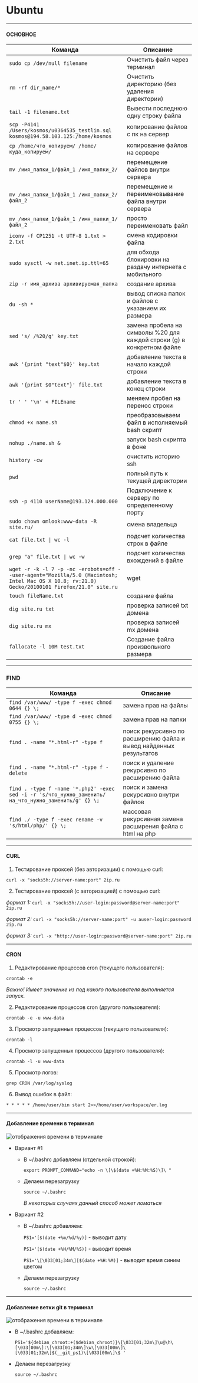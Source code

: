 
# Ubuntu

---

#### ОСНОВНОЕ

| Команда | Описание |
| ------------- | ------------- |
| `sudo cp /dev/null filename`  | Очистить файл через терминал  |
| `rm -rf dir_name/*` | Очистить директорию (без удаления директории)  |
| `tail -1 filename.txt` | Вывести последнюю одну строку файла |
| `scp -P4141 /Users/kosmos/u0364535_testlin.sql kosmos@194.58.103.125:/home/kosmos` | копирование файлов с пк на сервер |
| `cp /home/что_копируем/ /home/куда_копируем/` | копирование файлов на сервере |
| `mv /имя_папки_1/файл_1 /имя_папки_2/` | перемещение файлов внутри сервера |
| `mv /имя_папки_1/файл_1 /имя_папки_2/файл_2` | перемещение и переименовывание файла внутри сервера |
| `mv /имя_папки_1/файл_1 /имя_папки_1/файл_2` | просто переименовать файл |
| `iconv -f CP1251 -t UTF-8 1.txt > 2.txt` | смена кодировки файла |
| `sudo sysctl -w net.inet.ip.ttl=65` | для обхода блокировки на раздачу интернета с мобильного |
| `zip -r имя_архива архивируемая_папка` | создание архива |
| `du -sh *` | вывод списка папок и файлов с указанием их размера |
| `sed 's/ /%20/g' key.txt` | замена пробела на символы %20 для каждой строки (g) в конкретном файле |
| `awk '{print "text"$0}' key.txt` | добавление текста в начало каждой строки |
| `awk '{print $0"text"}' file.txt` | добавление текста в конец строки |
| `tr ' ' '\n' < FILEname` | меняем пробел на перенос строки |
| `chmod +x name.sh` | преобразовываем файл в исполняемый bash скрипт |
| `nohup ./name.sh &` | запуск bash скрипта в фоне |
| `history -cw` | очистить историю ssh |
| `pwd` | полный путь к текущей директории |
| `ssh -p 4110 userName@193.124.000.000` | Подключение к серверу по определенному порту |
| `sudo chown omlook:www-data -R site.ru/` | смена владельца |
| `cat file.txt \| wc -l` | подсчет количества строк в файле |
| `grep "a" file.txt \| wc -w` | подсчет количества вхождений в файле |
| `wget -r -k -l 7 -p -nc -erobots=off --user-agent="Mozilla/5.0 (Macintosh; Intel Mac OS X 10.8; rv:21.0) Gecko/20100101 Firefox/21.0" site.ru` | wget |
| `touch fileName.txt` | создание файла |
| `dig site.ru txt` | проверка записей txt домена |
| `dig site.ru mx` | проверка записей mx домена |
| `fallocate -l 10M test.txt` | Создание файла произвольного размера |

---

### FIND

| Команда | Описание |
| --- | --- |
| `find /var/www/ -type f -exec chmod 0644 {} \;` | замена прав на файлы |
| `find /var/www/ -type d -exec chmod 0755 {} \;` | замена прав на папки |
| `find . -name "*.html-r" -type f` | поиск рекурсивно по расширению файла и вывод найденных результатов |
| `find . -name "*.html-r" -type f -delete` | поиск и удаление рекурсивно по расширению файла |
| `find . -type f -name '*.php2' -exec sed -i -r 's/что_нужно_заменить/на_что_нужно_заменить/g' {} \;` | поиск и замена рекурсивно внутри файлов |
| `find ./ -type f -exec rename -v 's/html/php/' {} \;` | массовая рекурсивная замена расширения файла с html на php |

---

#### CURL

1. Тестирование проксей (без авторизации) с помощью curl:

  `curl -x "socks5h://server-name:port" 2ip.ru`

2. Тестирование проксей (с авторизацией) с помощью curl:

  *формат 1:* `curl -x "socks5h://user-login:password@server-name:port" 2ip.ru`

  *формат 2:* `curl -x "socks5h://server-name:port" -u auser-login:password 2ip.ru`

  *формат 3:* `curl -x "http://user-login:password@server-name:port" 2ip.ru`

---

#### CRON

1. Редактирование процессов cron (текущего пользователя):

  `crontab -e`

  *Важно! Имеет значение из под какого пользователя выполняется запуск.*

2. Редактирование процессов cron (другого пользователя):

  `crontab -e -u www-data`

3. Просмотр запущенных процессов (текущего пользователя):

  `crontab -l`

4. Просмотр запущенных процессов (другого пользователя):

  `crontab -l -u www-data`

5. Просмотр логов:

  `grep CRON /var/log/syslog`

6. Вывод ошибок в файл:

  `* * * * * /home/user/bin start 2>>/home/user/workspace/er.log`

---

#### Добавление времени в терминал

![отображения времени в терминале](https://raw.githubusercontent.com/kostyashelest/notes/master/img/ubuntu_time_terminal.png)

- Вариант #1
  - В ~/.bashrc добавляем (отдельной строкой):

    `export PROMPT_COMMAND="echo -n \[\$(date +%H:%M:%S)\]\ "`

  - Делаем перезагрузку

    `source ~/.bashrc`

    *В некоторых случаях данный способ может ломаться*

- Вариант #2
  - В ~/.bashrc добавляем:

    `PS1='[$(date +%m/%d/%y)]` - выводит дату

    `PS1='[$(date +%H/%M/%S)]` - выводит время

    `PS1='\[\033[01;34m\][$(date +%H:%M)]` - выводит время синим цветом

  - Делаем перезагрузку

    `source ~/.bashrc`

---

#### Добавление ветки git в терминал

![отображения времени в терминале](https://raw.githubusercontent.com/kostyashelest/notes/master/img/ubuntu_github_flow_terminal.png)
- В ~/.bashrc добавляем:

  `PS1='${debian_chroot:+($debian_chroot)}\[\033[01;32m\]\u@\h\[\033[00m\]:\[\033[01;34m\]\w\[\033[00m\]\[\033[01;32m\]$(__git_ps1)\[\033[00m\]\$ '`

- Делаем перезагрузку

  `source ~/.bashrc`
